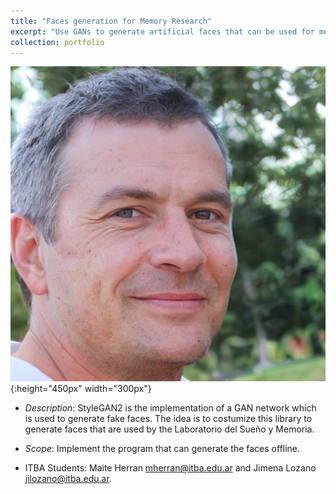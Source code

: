 ```yaml
---
title: "Faces generation for Memory Research"
excerpt: "Use GANs to generate artificial faces that can be used for memory research"
collection: portfolio
---
```


![Descriptor](/images/fakeface.jpeg){:height="450px" width="300px"}

* *Description*: StyleGAN2 is the implementation of a GAN network which is used to generate fake faces.  The idea is to costumize this library to generate faces that are used by the Laboratorio del Sueño y Memoria.

* *Scope*: Implement the program that can generate the faces offline.

* ITBA Students: Maite Herran mherran@itba.edu.ar and Jimena Lozano jilozano@itba.edu.ar.







